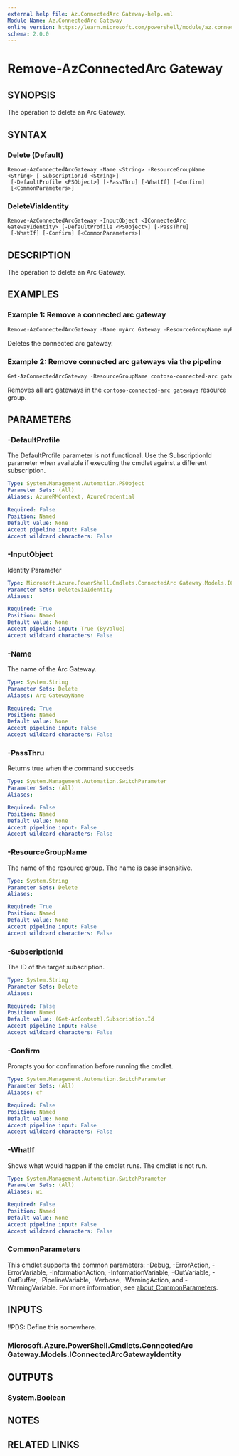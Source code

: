 ```yaml
---
external help file: Az.ConnectedArc Gateway-help.xml
Module Name: Az.ConnectedArc Gateway
online version: https://learn.microsoft.com/powershell/module/az.connectedarc gateway/remove-azconnectedarcgateway
schema: 2.0.0
---
```


# Remove-AzConnectedArc Gateway

## SYNOPSIS
The operation to delete an Arc Gateway.

## SYNTAX

### Delete (Default)
```
Remove-AzConnectedArcGateway -Name <String> -ResourceGroupName <String> [-SubscriptionId <String>]
 [-DefaultProfile <PSObject>] [-PassThru] [-WhatIf] [-Confirm]
 [<CommonParameters>]
```

### DeleteViaIdentity
```
Remove-AzConnectedArcGateway -InputObject <IConnectedArc GatewayIdentity> [-DefaultProfile <PSObject>] [-PassThru]
 [-WhatIf] [-Confirm] [<CommonParameters>]
```

## DESCRIPTION
The operation to delete an Arc Gateway.

## EXAMPLES

### Example 1: Remove a connected arc gateway
```powershell
Remove-AzConnectedArcGateway -Name myArc Gateway -ResourceGroupName myRG
```

Deletes the connected arc gateway.

### Example 2: Remove connected arc gateways via the pipeline
```powershell
Get-AzConnectedArcGateway -ResourceGroupName contoso-connected-arc gateways | Remove-AzConnectedArcGateway
```

Removes all arc gateways in the `contoso-connected-arc gateways` resource group.

## PARAMETERS

### -DefaultProfile
The DefaultProfile parameter is not functional.
Use the SubscriptionId parameter when available if executing the cmdlet against a different subscription.

```yaml
Type: System.Management.Automation.PSObject
Parameter Sets: (All)
Aliases: AzureRMContext, AzureCredential

Required: False
Position: Named
Default value: None
Accept pipeline input: False
Accept wildcard characters: False
```

### -InputObject
Identity Parameter

```yaml
Type: Microsoft.Azure.PowerShell.Cmdlets.ConnectedArc Gateway.Models.IConnectedArc GatewayIdentity
Parameter Sets: DeleteViaIdentity
Aliases:

Required: True
Position: Named
Default value: None
Accept pipeline input: True (ByValue)
Accept wildcard characters: False
```

### -Name
The name of the Arc Gateway.

```yaml
Type: System.String
Parameter Sets: Delete
Aliases: Arc GatewayName

Required: True
Position: Named
Default value: None
Accept pipeline input: False
Accept wildcard characters: False
```

### -PassThru
Returns true when the command succeeds

```yaml
Type: System.Management.Automation.SwitchParameter
Parameter Sets: (All)
Aliases:

Required: False
Position: Named
Default value: None
Accept pipeline input: False
Accept wildcard characters: False
```

### -ResourceGroupName
The name of the resource group.
The name is case insensitive.

```yaml
Type: System.String
Parameter Sets: Delete
Aliases:

Required: True
Position: Named
Default value: None
Accept pipeline input: False
Accept wildcard characters: False
```

### -SubscriptionId
The ID of the target subscription.

```yaml
Type: System.String
Parameter Sets: Delete
Aliases:

Required: False
Position: Named
Default value: (Get-AzContext).Subscription.Id
Accept pipeline input: False
Accept wildcard characters: False
```

### -Confirm
Prompts you for confirmation before running the cmdlet.

```yaml
Type: System.Management.Automation.SwitchParameter
Parameter Sets: (All)
Aliases: cf

Required: False
Position: Named
Default value: None
Accept pipeline input: False
Accept wildcard characters: False
```

### -WhatIf
Shows what would happen if the cmdlet runs.
The cmdlet is not run.

```yaml
Type: System.Management.Automation.SwitchParameter
Parameter Sets: (All)
Aliases: wi

Required: False
Position: Named
Default value: None
Accept pipeline input: False
Accept wildcard characters: False
```

### CommonParameters
This cmdlet supports the common parameters: -Debug, -ErrorAction, -ErrorVariable, -InformationAction, -InformationVariable, -OutVariable, -OutBuffer, -PipelineVariable, -Verbose, -WarningAction, and -WarningVariable. For more information, see [about_CommonParameters](http://go.microsoft.com/fwlink/?LinkID=113216).

## INPUTS

!!PDS: Define this somewhere.
### Microsoft.Azure.PowerShell.Cmdlets.ConnectedArc Gateway.Models.IConnectedArcGatewayIdentity

## OUTPUTS

### System.Boolean

## NOTES

## RELATED LINKS
